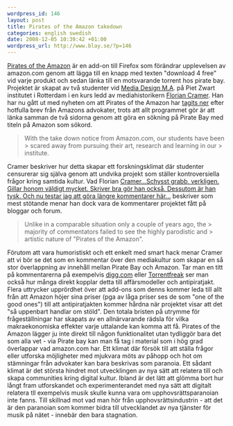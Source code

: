 ```yaml
--- 
wordpress_id: 146 
layout: post
title: Pirates of the Amazon takedown 
categories: english swedish 
date: 2008-12-05 10:39:42 +01:00 
wordpress_url: http://www.blay.se/?p=146 
---
```


[Pirates of the Amazon](http://74.125.77.132/search?q=cache:http://www.pirates-of-the-amazon.com/) är en add-on till Firefox som förändrar upplevelsen av amazon.com genom att lägga till en knapp med texten "download 4 free" vid varje produkt och sedan länka till en motsvarande torrent hos pirate bay. Projektet är skapat av två studenter vid [Media Design M.A](http://pzwart.wdka.hro.nl/mdma/). på Piet Zwart institutet i Rotterdam i en kurs ledd av mediahistorikern [Florian Cramer](http://copyriot.blogspot.com/2005/08/florian-cramer-om-ord-som-blir-ktt.html). Han har nu gått ut med nyheten om att Pirates of the Amazon har [tagits ner](http://pirates-of-the-amazon.com/) efter hotfulla brev från Amazons advokater, trots att allt programmet gör är att länka samman de två sidorna genom att göra en sökning på Pirate Bay med titeln på Amazon som sökord.

> With the take down notice from Amazon.com, our students have been > scared away from pursuing their art, research and learning in our > institute.

Cramer beskriver hur detta skapar ett forskningsklimat där studenter censurerar sig själva genom att undvika projekt som ställer kontroversiella frågor kring samtida kultur. Vad Florian [Cramer...Schysst grabb, verkligen. Gillar honom väldigt mycket. Skriver bra gör han också. Dessutom är han tysk. Och nu testar jag att göra längre kommentarer här...](#) beskriver som mest stötande menar han dock vara de kommentarer projektet fått på bloggar och forum.

> Unlike in a comparable situation only a couple of years ago, the > majority of commentators failed to see the highly parodistic and > artistic nature of "Pirates of the Amazon".

Förutom att vara humoristiskt och ett enkelt med smart hack menar Cramer att vi bör se det som en kommentar över den mediakultur som skapar en så stor överlappning av innehåll mellan Pirate Bay och Amazon. Tar man en titt på kommentarerna på exempelvis [digg.com](http://digg.com/tech_news/Shop_Amazon_For_Free_w_Firefox_Add_on_Linking_to_Pirate_Bay) eller [Torrentfreak](http://torrentfreak.com/firefox-pirates-take-over-amazon-081203/) ser man också hur många direkt kopplar detta till affärsmodeller och antipiratjakt. Flera uttrycker upprördhet över att add-ons som denns kommer leda till allt från att Amazon höjer sina priser (pga av låga priser ses de som "one of the good ones") till att antipiratjakten kommer hårdna när projektet visar att det "så uppenbart handlar om stöld". Den totala bristen på utrymme för frågeställningar har skapats av en allnärvarande rädsla för vilka makraekonomiska effekter varje uttalande kan komma att få. Pirates of the Amazon lägger ju inte direkt till någon funktionalitet utan tydliggör bara det som alla vet - via Pirate bay kan man få tag i material som i hög grad överlappar vad amazon.com har. Ett klimat där försök till att ställa frågor eller utforska möjligheter med mjukvara möts av påhopp och hot om stämningar från advokater kan bara beskrivas som paranoia. Ett sådant klimat är det största hindret mot utvecklingen av nya sätt att relatera till och skapa communities kring digital kultur. Ibland är det lätt att glömma bort hur långt fram utforskandet och experimenterandet med nya sätt att digitalt relatera tll exempelvis musik skulle kunna vara om upphovsrättsparanoian inte fanns. Till skillnad mot vad man hör från upphovsrättsindustrin - att det är den paranoian som kommer bidra till utvecklandet av nya tjänster för musik på nätet - innebär den bara stagnation. 
